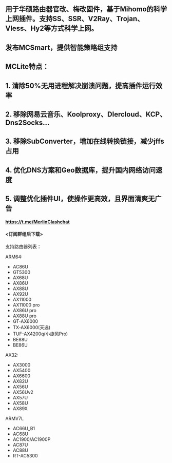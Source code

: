 ## 用于华硕路由器官改、梅改固件，基于Mihomo的科学上网插件。支持SS、SSR、V2Ray、Trojan、Vless、Hy2等方式科学上网。
## 发布MCSmart，提供智能策略组支持

## MCLite特点：
## 1. 清除50%无用进程解决崩溃问题，提高插件运行效率
## 2. 移除网易云音乐、Koolproxy、Dlercloud、KCP、Dns2Socks...
## 3. 移除SubConverter，增加在线转换链接，减少jffs占用
## 4. 优化DNS方案和Geo数据库，提升国内网络访问速度
## 5. 调整优化插件UI，使操作更高效，且界面清爽无广告


#### https://t.me/MerlinClashchat
#### <订阅群组后下载>


支持路由器列表：

ARM64:
- AC86U
- GT5300
- AX68U
- AX86U
- AX88U
- AX92U
- AX11000
- AX11000 pro
- AX86U pro
- AX88U pro
- GT-AX6000
- TX-AX6000(天选)
- TUF-AX4200q(小旋风Pro)
- BE88U
- BE86U

AX32: 
- AX3000
- AX5400
- AX6600
- AX82U
- AX56U
- AX56Uv2
- AX57U
- AX58U
- AX89X

ARMV7L
- AC66U_B1
- AC68U
- AC1900/AC1900P
- AC87U
- AC88U
- RT-AC5300
